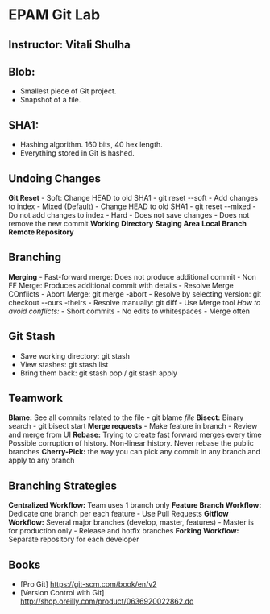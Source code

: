 # EPAM Git Lab
## Instructor: Vitali Shulha

## Blob: 
- Smallest piece of Git project.
- Snapshot of a file.

## SHA1:
- Hashing algorithm. 160 bits, 40 hex length.
- Everything stored in Git is hashed.

## Undoing Changes
**Git Reset**
	- Soft: Change HEAD to old SHA1
		- git reset --soft <sha1>
		- Add changes to index
	- Mixed (Default)
		- Change HEAD to old SHA1
		- git reset --mixed <sha1>
		- Do not add changes to index
	- Hard
		- Does not save changes
		- Does not remove the new commit
**Working Directory**
**Staging Area**
**Local Branch**
**Remote Repository**

## Branching
**Merging**
	- Fast-forward merge: Does not produce additional commit
	- Non FF Merge: Produces additional commit with details
	- Resolve Merge COnflicts
		- Abort Merge: git merge -abort
		- Resolve by selecting version: git checkout --ours -theirs
		- Resolve manually: git diff
		- Use Merge tool
*How to avoid conflicts:*
	- Short commits
	- No edits to whitespaces
	- Merge often

## Git Stash
- Save working directory: git stash
- View stashes: git stash list
- Bring them back: git stash pop / git stash apply

## Teamwork
**Blame:** See all commits related to the file
	- git blame *file*
**Bisect:** Binary search
	- git bisect start
**Merge requests**
	- Make feature in branch
	- Review and merge from UI
**Rebase:** Trying to create fast forward merges every time
	Possible corruption of history. Non-linear history.
	Never rebase the public branches
**Cherry-Pick:** the way you can pick any commit in any branch and apply to any branch

## Branching Strategies
**Centralized Workflow:** Team uses 1 branch only
**Feature Branch Workflow:** Dedicate one branch per each feature
	- Use Pull Requests
**Gitflow Workflow:** Several major branches (develop, master, features)
	- Master is for production only
	- Release and hotfix branches
**Forking Workflow:** Separate repository for each developer

## Books
- [Pro Git] https://git-scm.com/book/en/v2
- [Version Control with Git] http://shop.oreilly.com/product/0636920022862.do
